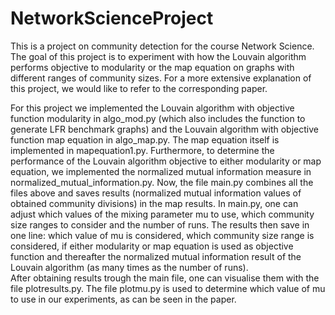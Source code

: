# NetworkScienceProject
This is a project on community detection for the course Network Science.\
The goal of this project is to experiment with how the Louvain algorithm performs objective to modularity or the map equation on graphs with different ranges of community sizes. For a more extensive explanation of this project, we would like to refer to the corresponding paper.

For this project we implemented the Louvain algorithm with objective function modularity in algo_mod.py (which also includes the function to generate LFR benchmark graphs) and the Louvain algorithm with objective function map equation in algo_map.py. The map equation itself is implemented in mapequation1.py. Furthermore, to determine the performance of the Louvain algorithm objective to either modularity or map equation, we implemented the normalized mutual information measure in normalized_mutual_information.py. Now, the file main.py combines all the files above and saves results (normalized mutual information values of obtained community divisions) in the map results. In main.py, one can adjust which values of the mixing parameter mu to use, which community size ranges to consider and the number of runs. The results then save in one line: which value of mu is considered, which community size range is considered, if either modularity or map equation is used as objective function and thereafter the normalized mutual information result of the Louvain algorithm (as many times as the number of runs).\
After obtaining results trough the main file, one can visualise them with the file plotresults.py. The file plotmu.py is used to determine which value of mu to use in our experiments, as can be seen in the paper.



